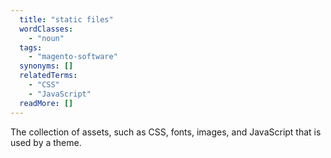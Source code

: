 ```yaml
---
  title: "static files"
  wordClasses: 
    - "noun"
  tags: 
    - "magento-software"
  synonyms: []
  relatedTerms: 
    - "CSS"
    - "JavaScript"
  readMore: []
---
```

The collection of assets, such as CSS, fonts, images, and JavaScript that is used by a theme.

